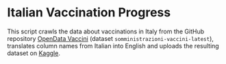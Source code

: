 # Italian Vaccination Progress

This script crawls the data about vaccinations in Italy from the GitHub repository [OpenData Vaccini](https://github.com/italia/covid19-opendata-vaccini) (dataset `somministrazioni-vaccini-latest`), translates column names from Italian into English and uploads the resulting dataset on [Kaggle](https://www.kaggle.com/datasets/arthurio/italian-vaccination).
